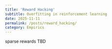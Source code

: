 ```yaml
---
title: 'Reward Hacking'
subtitle: Overfitting in reinforcement learning
date: 2025-11-11
permalink: /posts/reward_hacking/
category: Empirics
---
```



sparse rewards
TBD
